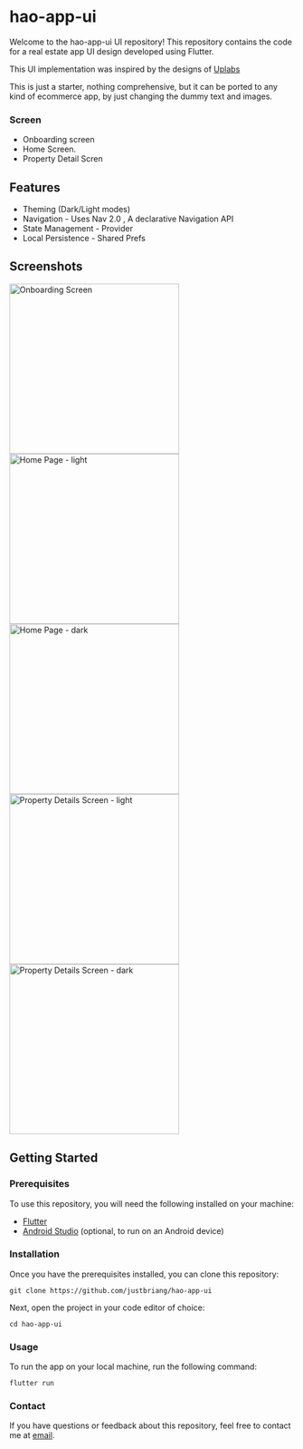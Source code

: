 # hao-app-ui

Welcome to the hao-app-ui UI  repository! This repository contains the code for a real estate app UI design developed using Flutter.

This UI implementation was inspired by the designs of [Uplabs](https://www.uplabs.com/posts/real-estate-app-ui-ux-design-da941de2-62f1-47f3-92a5-a8646f70d774)

This is just a starter, nothing comprehensive, but it can be ported to any kind of ecommerce app, by just changing the dummy text and images.


### Screen

-   Onboarding screen
-   Home Screen.
-   Property Detail Scren

## Features
-  Theming (Dark/Light modes)
-  Navigation - Uses Nav 2.0 , A declarative Navigation API
-  State Management - Provider
-  Local Persistence -  Shared Prefs


## Screenshots
<img src="screenshots/onboarding.png" width="300" alt="Onboarding Screen"> 
<img src="screenshots/home-light.png" width="300" alt="Home Page - light">
<img src="screenshots/home-dark.png" width="300" alt="Home Page - dark">  
<img src="screenshots/property-details-light.png" width="300" alt="Property Details Screen - light">
<img src="screenshots/property-details-dark.png" width="300" alt="Property Details Screen - dark"> 


## Getting Started
### Prerequisites

To use this repository, you will need the following installed on your machine:
- [Flutter](https://flutter.dev/)
- [Android Studio](https://developer.android.com/studio) (optional, to run on an Android device)

### Installation

Once you have the prerequisites installed, you can clone this repository:

``` 
git clone https://github.com/justbriang/hao-app-ui
```

Next,  open the project in your code editor of choice:
```
cd hao-app-ui
```

### Usage

To run the app on your local machine, run the following command:

```
flutter run
```

### Contact

If you have questions or feedback about this repository, feel free to contact me at [email](gichukxb@gmail.com).


